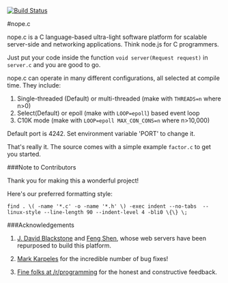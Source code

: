 [![Build Status](https://travis-ci.org/riolet/nope.c.svg?branch=master)](https://travis-ci.org/riolet/nope.c)

#nope.c

nope.c is a C language-based ultra-light software platform for scalable server-side and networking applications. Think node.js for C programmers.

Just put your code inside the function `void server(Request request)` in `server.c` and you are good to go.

nope.c can operate in many different configurations, all selected at compile time. They include:
1. Single-threaded (Default) or multi-threaded (make with `THREADS=n` where n>0)
2. Select(Default) or epoll (make with `LOOP=epoll`) based event loop
3. C10K mode (make with `LOOP=epoll MAX_CON_CONS=n` where n>10,000)

Default port is 4242. Set environment variable 'PORT' to change it.

That's really it. The source comes with a simple example `factor.c` to get you started.

###Note to Contributors

Thank you for making this a wonderful project!

Here's our preferred formatting style:

  `find . \( -name '*.c' -o -name '*.h' \) -exec indent --no-tabs  --linux-style --line-length 90 --indent-level 4 -bli0 \{\} \;`
  

###Acknowledgements

1. [J. David Blackstone](http://sourceforge.net/u/jdavidb/profile/) and [Feng Shen](https://github.com/shenfeng), whose web servers have been repurposed to build this platform.

2. [Mark Karpeles](https://github.com/MagicalTux) for the incredible number of bug fixes!

3. [Fine folks at /r/programming](http://www.reddit.com/r/programming/) for the honest and constructive feedback.

